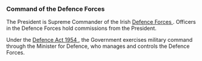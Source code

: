 ###  Command of the Defence Forces

The President is Supreme Commander of the Irish [ Defence Forces
](http://www.military.ie/en/home/) . Officers in the Defence Forces hold
commissions from the President.

Under the [ Defence Act 1954
](http://www.irishstatutebook.ie/1954/en/act/pub/0018/index.html) , the
Government exercises military command through the Minister for Defence, who
manages and controls the Defence Forces.
